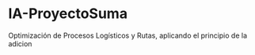 # IA-ProyectoSuma
Optimización de Procesos Logísticos y Rutas, aplicando el principio de la adicion 
